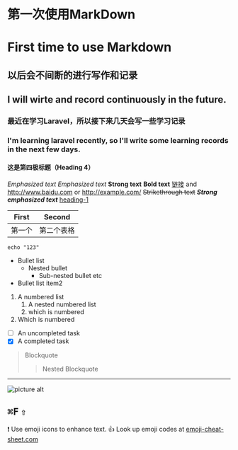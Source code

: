 第一次使用MarkDown
==================
# First time to use **Markdown** #
## 以后会不间断的进行写作和记录  ##
I will wirte and record continuously in the future.
--------------------------------------------------
### 最近在学习Laravel，所以接下来几天会写一些学习记录  ###
### I'm learning laravel recently, so I'll write some learning records in the next few days. ###
#### 这是第四极标题（Heading 4）  ####
_Emphasized text_ *Emphasized text*
**Strong text** __Bold text__
[链接](www.baidu.com) and http://www.baidu.com or <http://example.com/>
~~Strikethrough text~~
***Strong emphasized text***
[heading-1](#第一次使用MarkDown "Goto heading-1")

First |Second
-----|-----
第一个| 第二个表格
`echo "123"`
* Bullet list
  * Nested bullet
    * Sub-nested bullet etc
* Bullet list item2

1. A numbered list
    1. A nested numbered list
    1. which is numbered
2. Which is numbered

- [ ] An uncompleted task
- [x] A completed task
> Blockquote
>>Nested Blockquote

---------------

![picture alt](/home/du/图片/5d9d86b8cab22.jpg)

<kbd>⌘F</kbd>
<kbd>⇧</kbd>
--------------------------


:exclamation: Use emoji icons to enhance text. :+1:  Look up emoji codes at [emoji-cheat-sheet.com](http://emoji-cheat-sheet.com/)
